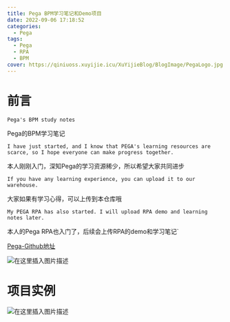 ```yaml
---
title: Pega BPM学习笔记和Demo项目
date: 2022-09-06 17:18:52
categories: 
  - Pega
tags:
  - Pega
  - RPA
  - BPM
cover: https://qiniuoss.xuyijie.icu/XuYijieBlog/BlogImage/PegaLogo.jpg
---
```

#  前言
`Pega's BPM study notes`

Pega的BPM学习笔记

`I have just started, and I know that PEGA's learning resources are scarce, so I hope everyone can make progress together.`

本人刚刚入门，深知Pega的学习资源稀少，所以希望大家共同进步

`If you have any learning experience, you can upload it to our warehouse.`

大家如果有学习心得，可以上传到本仓库哦

`My PEGA RPA has also started. I will upload RPA demo and learning notes later.`

本人的Pega RPA也入门了，后续会上传RPA的demo和学习笔记`


[Pega-Github地址](https://github.com/XuYijie000416/Pega)


![在这里插入图片描述](https://qiniuoss.xuyijie.icu/XuYijieBlog/BlogImage/Pega0.png)
#  项目实例

![在这里插入图片描述](https://qiniuoss.xuyijie.icu/XuYijieBlog/BlogImage/Pega1.png)

